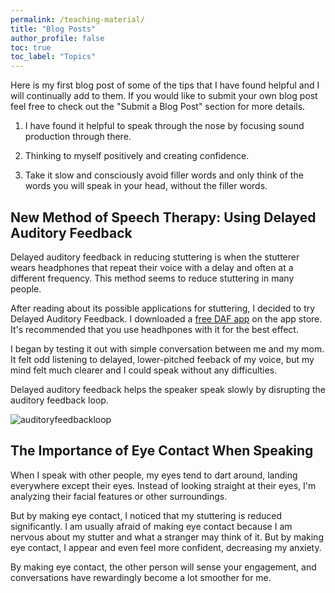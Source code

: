```yaml
---
permalink: /teaching-material/
title: "Blog Posts"
author_profile: false
toc: true
toc_label: "Topics"
---
```

Here is my first blog post of some of the tips that I have found helpful and I will continually add to them. 
If you would like to submit your own blog post feel free to check out the "Submit a Blog Post" section for more details.

1. I have found it helpful to speak through the nose by focusing sound
production through there.

2. Thinking to myself positively and creating confidence.

3. Take it slow and consciously avoid filler words and only think of the words you will speak in your head, without the filler words. 


## New Method of Speech Therapy: Using Delayed Auditory Feedback


Delayed auditory feedback in reducing stuttering is when the stutterer wears headphones that repeat their voice with a delay and often at a different frequency. This method seems to reduce stuttering in many people. 


After reading about its possible applications for stuttering, I decided to try Delayed Auditory Feedback. I downloaded a <a href="https://apps.apple.com/us/app/fonate-daf-control-stuttering/id981000993">free DAF app</a> on the app store. It's recommended that you use headhpones with it for the best effect.


I began by testing it out with simple conversation between me and my mom. It felt odd listening to delayed, lower-pitched feeback of my voice, but my mind felt much clearer and I could speak without any difficulties.


Delayed auditory feedback helps the speaker speak slowly by disrupting the auditory feedback loop.

<img src="https://www.researchgate.net/profile/Ella_Lattenkamp/publication/340809002/figure/fig1/AS:882697685700615@1587462936331/Schematic-of-an-auditory-feedback-loop-underlying-speech-acquisition-and-vocal-learning.ppm" alt="auditoryfeedbackloop">   


## The Importance of Eye Contact When Speaking

When I speak with other people, my eyes tend to dart around, landing everywhere except their eyes. Instead of looking straight at their eyes, I'm analyzing their facial features or other surroundings.

But by making eye contact, I noticed that my stuttering is reduced significantly. I am usually afraid of making eye contact because I am nervous about my stutter and what a stranger may think of it. But by making eye contact, I appear and even feel more confident, decreasing my anxiety.

By making eye contact, the other person will sense your engagement, and conversations have rewardingly become a lot smoother for me.